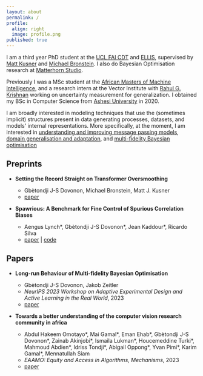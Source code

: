 ```yaml
---
layout: about
permalink: /
profile:
  align: right
  image: profile.png
published: true
---
```

I am a third year PhD student at the [UCL FAI CDT](https://www.ucl.ac.uk/foundational-ai-cdt/foundational-artificial-intelligence-mphilphd) and [ELLIS](https://ellis.eu/), supervised by [Matt Kusner](https://mkusner.github.io/) and [Michael Bronstein](https://www.cs.ox.ac.uk/people/michael.bronstein/). I also do Bayesian Optimisation research at [Matterhorn Studio](https://matterhorn.studio/).

Previously I was a MSc student at the [African Masters of Machine Intelligence](https://aimsammi.org/), and a research intern at the Vector Institute with [Rahul G. Krishnan](http://www.cs.toronto.edu/~rahulgk/index.html) working on uncertainty measurement for generalization. I obtained my BSc in Computer Science from [Ashesi University](https://www.ashesi.edu.gh/) in 2020.

I am broadly interested in modeling techniques that use the (sometimes implicit) structures present in data generating processes, datasets, and models' internal representations. More specifically, at the moment, I am interested in [understanding and improving message passing models](https://arxiv.org/pdf/2401.04301.pdf), [domain generalisation and adaptation](https://arxiv.org/pdf/2303.05470.pdf), and [multi-fidelity Bayesian optimisation](https://arxiv.org/pdf/2312.12633.pdf)



## Preprints

- **Setting the Record Straight on Transformer Oversmoothing**  
  * Gbètondji J-S Dovonon, Michael Bronstein, Matt J. Kusner
  * [paper](https://arxiv.org/pdf/2401.04301.pdf)

- **Spawrious: A Benchmark for Fine Control of Spurious Correlation Biases**
  * Aengus Lynch\*, Gbètondji J-S Dovonon\*, Jean Kaddour\*, Ricardo Silva
  * [paper](https://arxiv.org/pdf/2303.05470.pdf) \| [code](https://github.com/aengusl/spawrious)


## Papers

- **Long-run Behaviour of Multi-fidelity Bayesian Optimisation**
  * Gbètondji J-S Dovonon, Jakob Zeitler
  * *NeurIPS 2023 Workshop on Adaptive Experimental Design and Active Learning in the Real World*, 2023
  * [paper](https://arxiv.org/pdf/2312.12633.pdf)

- **Towards a better understanding of the computer vision research community in africa**
  * Abdul Hakeem Omotayo\*, Mai Gamal\*, Eman Ehab\*, Gbètondji J-S Dovonon\*, Zainab Akinjobi\*, Ismaila Lukman\*, Houcemeddine Turki\*, Mahmoud Abdien\*, Idriss Tondji\*, Abigail Oppong\*, Yvan Pimi\*, Karim Gamal\*, Mennatullah Siam
  * *EAAMO: Equity and Access in Algorithms, Mechanisms*, 2023
  * [paper](https://arxiv.org/pdf/2305.06773.pdf)
